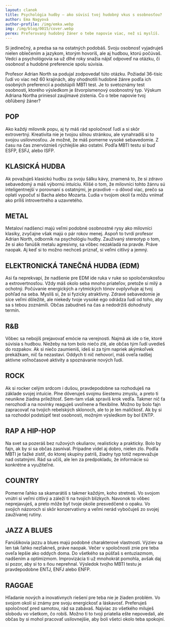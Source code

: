 ```yaml
---
layout: clanok
title: Psychológia hudby – ako súvisí tvoj hudobný vkus s osobnosťou?
author: Ema Nagyová
author-profile: /img/emka.webp
img: /img/blog/0015/cover.webp
perex: Preferovaný hudobný žáner o tebe napovie viac, než si myslíš.
---
```


Si jedinečný, a predsa sa na ostatných podobáš. Svoju osobnosť vyjadruješ nielen oblečením a jazykom, ktorým hovoríš, ale aj hudbou, ktorú počúvaš. Vedci a psychológovia sa už dlhé roky snažia nájsť odpoveď na otázku, či osobnosť a hudobné preferencie spolu súvisia.

Profesor Adrian North sa podujal zodpovedať túto otázku. Požiadal 36-tisíc ľudí vo viac než 60 krajinách, aby ohodnotili hudobné žánre podľa ich osobných preferencií a podstúpili MBTI test. Je to svetoznámy test osobnosti, ktorého výsledkom je štvorpísmenový osobnostný typ. Výskum Adriana Northa priniesol zaujímavé zistenia. Čo o tebe napovie tvoj obľúbený žáner?


## POP
Ako každý milovník popu, aj ty máš rád spoločnosť ľudí a si skôr extrovertný. Kreativita nie je tvojou silnou stránkou, ale vynahradíš si to svojou usilovnosťou. Je možné, že máš pomerne vysoké sebavedomie. Z času na čas znervóznieš rýchlejšie ako ostatní. Podľa MBTI testu si buď ESFP, ESFJ, alebo ISFP.

## KLASICKÁ HUDBA
Ak považuješ klasickú hudbu za svoju šálku kávy, znamená to, že si zdravo sebavedomý a máš výbornú intuíciu. Klišé o tom, že milovníci tohto žánru sú inteligentnejší v porovnaní s ostatnými, je pravdivé – o dôvod viac, prečo sa oplatí vypočuť si Bacha alebo Mozarta. Ľudia v tvojom okolí ťa môžu vnímať ako príliš introvertného a uzavretého.

## METAL
Metaloví nadšenci majú veľmi podobné osobnostné rysy ako milovníci klasiky, zvyčajne však majú o pár rokov menej. Aspoň to tvrdí profesor Adrian North, odborník na psychológiu hudby. Zaužívaný stereotyp o tom, že si ako fanúšik metalu agresívny, sa vôbec nezakladá na pravde. Práve naopak. Aj keď si to možno nechceš priznať, si veľmi citlivý a jemný.

## ELEKTRONICKÁ TANEČNÁ HUDBA (EDM)
Asi ťa neprekvapí, že nadšenie pre EDM ide ruka v ruke so spoločenskosťou a extrovertnosťou. Vždy máš okolo seba mnoho priateľov, pretože si milý a ochotný. Počúvanie energických a rytmických tónov ovplyvňuje aj tvoj pohľad na seba. Myslíš si, že si fyzicky atraktívny. Zdravé sebavedomie je síce veľmi dôležité, ale niekedy tvoje vysoké ego odrádza ľudí od toho, aby sa s tebou zoznámili. Občas zabudneš na čas a nedodržíš dohodnutý termín.

## R&B
Vôbec sa nebojíš prejavovať emócie na verejnosti. Najmä ak ide o tie, ktoré súvisia s hudbou. Niežeby na tom bolo niečo zlé, ale občas tým ľudí uvedieš do rozpakov. Ak si niečo zaumieniš, ideš si za tým napriek akýmkoľvek prekážkam, nič ťa nezastaví. Oddych ti nič nehovorí, máš oveľa radšej aktívne voľnočasové aktivity a spoznávanie nových ľudí.

## ROCK
Ak si rocker celým srdcom i dušou, pravdepodobne sa rozhoduješ na základe svojej intuície. Plne dôveruješ svojmu šiestemu zmyslu, a preto ti neunikne žiadna príležitosť. Sem-tam však spravíš krok vedľa. Takmer nič ťa nerozhodí a na novinky reaguješ uvoľnene a flexibilne. Možno by bolo fajn zapracovať na tvojich rebelských sklonoch, ale to je len maličkosť. Ak by si sa rozhodol podstúpiť test osobnosti, možným výsledkom by bol ENTP.

## RAP A HIP-HOP
Na svet sa pozeráš bez ružových okuliarov, realisticky a prakticky. Bolo by fajn, ak by si sa občas zasníval. Prípadne videl aj dobro, nielen zlo. Podľa MBTI je ťažké zistiť, do ktorej skupiny patríš, žiadny typ totiž neprevažuje nad ostatnými. Rád sa učíš, ale len za predpokladu, že informácie sú konkrétne a využiteľné.

## COUNTRY
Pomerne ľahko sa skamarátiš s takmer každým, koho stretneš. Vo svojom vnútri si veľmi citlivý a záleží ti na tvojich blízkych. Navonok to vôbec neprejavuješ, a preto môže byť tvoje okolie presvedčené o opaku. Vo svojich názoroch si skôr konzervatívny a veľmi nerád vybočuješ zo svojej zaužívanej rutiny.

## JAZZ A BLUES
Fanúšikovia jazzu a blues majú podobné charakterové vlastnosti. Výziev sa len tak ľahko nezľakneš, práve naopak. Večer v spoločnosti znie pre teba oveľa lepšie ako oddych doma. Do všetkého sa púšťaš s entuziazmom, nadšením a optimizmom. Improvizácia ti už mnohokrát pomohla, avšak daj si pozor, aby si to s ňou neprehnal. Výsledok tvojho MBTI testu je pravdepodobne ENTJ, ENFJ alebo ENFP.

## RAGGAE
Hľadanie nových a inovatívnych riešení pre teba nie je žiaden problém. Vo svojom okolí si známy pre svoju energickosť a láskavosť. Preferuješ spoločnosť pred samotou, rád sa zabávaš. Najviac zo všetkého miluješ slobodu vo všetkom, čo robíš. Možno ti to tvoji priatelia ešte nepovedali, ale občas by si mohol pracovať usilovnejšie, aby boli všetci okolo teba spokojní. 
